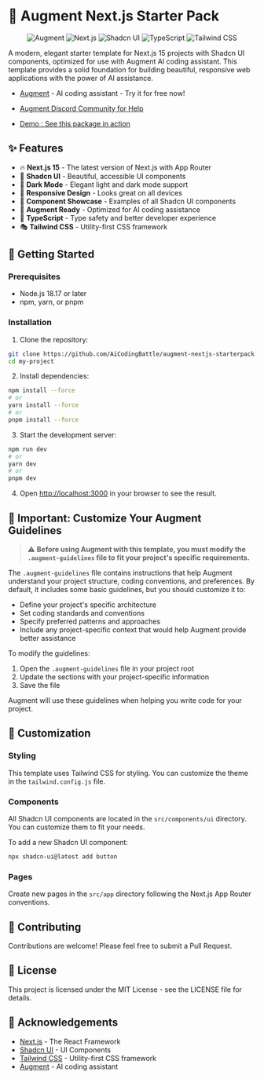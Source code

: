 # 🚀 Augment Next.js Starter Pack

<div align="center">

![Augment](https://img.shields.io/badge/Augment-AI%20Coding-8A2BE2?style=for-the-badge)
![Next.js](https://img.shields.io/badge/Next.js-15-black?style=for-the-badge&logo=next.js)
![Shadcn UI](https://img.shields.io/badge/Shadcn%20UI-Latest-black?style=for-the-badge)
![TypeScript](https://img.shields.io/badge/TypeScript-Latest-blue?style=for-the-badge&logo=typescript)
![Tailwind CSS](https://img.shields.io/badge/Tailwind%20CSS-Latest-38B2AC?style=for-the-badge&logo=tailwind-css)

</div>

A modern, elegant starter template for Next.js 15 projects with Shadcn UI components, optimized for use with Augment AI coding assistant. This template provides a solid foundation for building beautiful, responsive web applications with the power of AI assistance.

- [Augment](http://augmentcode.com/jay) - AI coding assistant - Try it for free now!
- [Augment Discord Community for Help](https://discord.gg/sDQyM7N6t8)

- [Demo : See this package in action](https://augment-nextjs-starterpack.vercel.app/)


## ✨ Features

- 🔥 **Next.js 15** - The latest version of Next.js with App Router
- 🎨 **Shadcn UI** - Beautiful, accessible UI components
- 🌙 **Dark Mode** - Elegant light and dark mode support
- 📱 **Responsive Design** - Looks great on all devices
- 🧩 **Component Showcase** - Examples of all Shadcn UI components
- 🤖 **Augment Ready** - Optimized for AI coding assistance
- 🔧 **TypeScript** - Type safety and better developer experience
- 🎭 **Tailwind CSS** - Utility-first CSS framework

## 🚀 Getting Started

### Prerequisites

- Node.js 18.17 or later
- npm, yarn, or pnpm

### Installation

1. Clone the repository:

```bash
git clone https://github.com/AiCodingBattle/augment-nextjs-starterpack.git my-project
cd my-project
```

2. Install dependencies:

```bash
npm install --force
# or
yarn install --force
# or
pnpm install --force
```

3. Start the development server:

```bash
npm run dev
# or
yarn dev
# or
pnpm dev
```

4. Open [http://localhost:3000](http://localhost:3000) in your browser to see the result.

## 📝 Important: Customize Your Augment Guidelines

> ⚠️ **Before using Augment with this template, you must modify the `.augment-guidelines` file to fit your project's specific requirements.**

The `.augment-guidelines` file contains instructions that help Augment understand your project structure, coding conventions, and preferences. By default, it includes some basic guidelines, but you should customize it to:

- Define your project's specific architecture
- Set coding standards and conventions
- Specify preferred patterns and approaches
- Include any project-specific context that would help Augment provide better assistance

To modify the guidelines:

1. Open the `.augment-guidelines` file in your project root
2. Update the sections with your project-specific information
3. Save the file

Augment will use these guidelines when helping you write code for your project.

## 🎨 Customization

### Styling

This template uses Tailwind CSS for styling. You can customize the theme in the `tailwind.config.js` file.

### Components

All Shadcn UI components are located in the `src/components/ui` directory. You can customize them to fit your needs.

To add a new Shadcn UI component:

```bash
npx shadcn-ui@latest add button
```

### Pages

Create new pages in the `src/app` directory following the Next.js App Router conventions.

## 🤝 Contributing

Contributions are welcome! Please feel free to submit a Pull Request.

## 📄 License

This project is licensed under the MIT License - see the LICENSE file for details.

## 🙏 Acknowledgements

- [Next.js](https://nextjs.org/) - The React Framework
- [Shadcn UI](https://ui.shadcn.com/) - UI Components
- [Tailwind CSS](https://tailwindcss.com/) - Utility-first CSS framework
- [Augment](http://augmentcode.com/jay) - AI coding assistant
